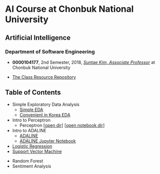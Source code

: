 # AI Course at Chonbuk National University

## Artificial Intelligence

### Department of Software Engineering

- **0000104177**, 2nd Semester, 2018, *[Suntae Kim, Associate Professor](https://sites.google.com/site/jipsin08/)* at Chonbuk National University

- [The Class Resource Repository](https://github.com/stkim123/kr.jbnu.ssel.aiclass)

## Table of Contents

* Simple Exploratory Data Analysis
    * [Simple EDA](https://github.com/jeongwhanchoi/jbnu-ai-course/blob/master/simple-eda/simple-eda.ipynb)
    * [Convenient in Korea EDA](https://github.com/jeongwhanchoi/jbnu-ai-course/blob/master/simple-eda/convenient-eda.ipynb)
* Intro to Perceptron
    * Perceptron [[open dir](https://github.com/jeongwhanchoi/jbnu-ai-course/tree/master/perceptron)] 
    [[open notebook dir](https://github.com/jeongwhanchoi/jbnu-ai-course/tree/master/perceptron-notebook)]
* Intro to ADALINE
    * [ADALINE](https://github.com/jeongwhanchoi/jbnu-ai-course/tree/master/adaline)
    * [ADALINE Jupyter Notebook](https://github.com/jeongwhanchoi/jbnu-ai-course/tree/master/adaline-notebook)
* [Logistic Regression](https://github.com/jeongwhanchoi/jbnu-ai-course/tree/master/logistic-regression-notebook)
* [Support Vector Machine](https://github.com/jeongwhanchoi/jbnu-ai-course/tree/master/svm-notebook)

- Random Forest
- Sentiment Analysis
